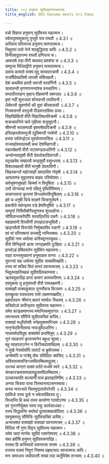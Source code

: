 ```yaml
---
title: ००३ हनुमता सुग्रीववृत्तान्तकथनम्
title_english: 003 Hanuma meets Sri Rama

---
```



  
वचो विज्ञाय हनुमान् सुग्रीवस्य महात्मनः।  
पर्वतादृश्यमूकात्तु पुप्लुवे यत्र राघवौ ॥ 4.3.1 ॥   
कपिरूपं परित्यज्य हनुमान् मारुतात्मजः।  
भिक्षुरूपं ततो भेजे शठबुद्धितया कपिः ॥ 4.3.2 ॥   
विनीतवदुपागम्य राघवौ प्रणिपत्य च।  
आबभाषे तदा वीरौ यथावत् प्रशशंस च ॥ 4.3.3 ॥   
सम्पूज्य विधिवद्वीरो हनुमान् मारुतात्मजः।  
उवाच कामतो वाक्यं मृदु सत्यपराक्रमौ ॥ 4.3.4 ॥   
राजर्षिदेवप्रतिमौ तापसौ संशितव्रतौ।  
देशं कथमिमं प्राप्तौ भवन्तौ वरवर्णिनौ ॥ 4.3.5 ॥   
त्रासयन्तौ मृगगणानन्यांश्च वनचारिणः।  
पम्पातीररुहान् वृक्षान् वीक्षमाणौ समन्ततः ॥ 4.3.6 ॥   
इमां नदीं शुभजलां शोभयन्तौ तपस्विनौ।  
धैर्यवन्तौ सुवर्णाभौ कौ युवां चीरवाससौ ॥ 4.3.7 ॥   
निःश्वसन्तौ वरभुजौ पीडयन्ताविमाः प्रजाः।  
सिंहविप्रेक्षितौ वीरौ सिंहातिबलविक्रमौ ॥ 4.3.8 ॥   
शक्रचापनिभे चापे गृहीत्वा शत्रुसूदनौ।  
श्रीमन्तौ रूपसम्पन्नौ वृषभश्रेष्ठविक्रमौ ॥ 4.3.9 ॥   
हस्तिहस्तोपमभुजौ द्युतिमन्तौ नरर्षभौ ॥ 4.3.10 ॥   
प्रभया पर्वतेन्द्रोऽयं युवयोरवभासितः ॥ 4.3.11 ॥   
राज्यार्हावमरप्रख्यौ कथं देशमिहागतौ।  
पद्मपत्त्रेक्षणौ वीरौ जटामण्डलधारिणौ ॥ 4.3.12 ॥   
अन्योन्यसदृशौ वीरौ देवलोकादिवागतौ।  
यदृच्छयेव सम्प्राप्तौ चन्द्रसूर्यौ वसुन्धराम् ॥ 4.3.13 ॥   
विशालवक्षसौ वीरौ मानुषौ देवरूपिणौ।  
सिंहस्कन्धौ महोत्साहौ समदाविव गोवृषौ ॥ 4.3.14 ॥   
आयताश्च सुवृत्ताश्च बाहवः परिघोपमाः।  
सर्वभूषणभूषार्हाः किमर्थं न विभूषिताः ॥ 4.3.15 ॥   
उभौ योग्यावहं मन्ये रक्षितुं पृथिवीमिमाम्।  
ससागरवनां कृत्स्नां विन्ध्यमेरुविभूषिताम् ॥ 4.3.16 ॥   
इमे च धनुषी चित्रे श्लक्ष्णे चित्रानुलेपने।  
प्रकाशेते यथेन्द्रस्य वज्रे हेमविभूषिते ॥ 4.3.17 ॥   
सम्पूर्णा निशितैर्बाणैस्तूणाश्च शुभदर्शनाः।  
जीवितान्तकरैर्घोरैः श्वसद्भिरिव पन्नगैः ॥ 4.3.18 ॥   
महाप्रमाणौ विस्तीर्णौ तप्तहाटकभूषितौ।  
खड्गावैतौ विराजेते निर्मुक्ताविव पन्नागौ ॥ 4.3.19 ॥   
एवं मां परिभाषन्तं कस्माद्वै नाभिभाषथः ॥ 4.3.20 ॥   
सुग्रीवो नाम धर्मात्मा कश्चिद्वानरयूथपः।  
वीरो विनिकृतो भ्रात्रा जगद्भ्रमति दुःखितः ॥ 4.3.21 ॥   
प्राप्तोऽहं प्रेषितस्तेन सुग्रीवेण महात्मना।  
राज्ञा वानरमुख्यानां हनूमान्नाम वानरः ॥ 4.3.22 ॥   
युवाभ्यां सह धर्मात्मा सुग्रीवः सख्यमिच्छति।  
तस्य मां सचिवं वित्तं वानरं पवनात्मजम् ॥ 4.3.23 ॥   
भिक्षुरूपप्रतिच्छन्नं सुग्रीवप्रियकाम्यया।  
ऋश्यमूकादिह प्राप्तं कामगं कामरूपिणम् ॥ 4.3.24 ॥   
एवमुक्त्वा तु हनुमांस्तौ वीरौ रामलक्ष्मणौ।  
वाक्यज्ञौ वाक्यकुशलः पुनर्नोवाच किञ्चन ॥ 4.3.25 ॥   
एतच्छ्रुत्वा वचस्तस्य रामो लक्ष्मणमब्रवीत्।  
प्रहृष्टवदनः श्रीमान् भ्रातरं पार्श्वतः स्थितम् ॥ 4.3.26 ॥   
सचिवोऽयं कपीन्द्रस्य सुग्रीवस्य महात्मनः।  
तमेव काङ्क्षमाणस्य ममान्तिकमुपागतः ॥ 4.3.27 ॥   
तमभ्यभाष सौमित्रे सुग्रीवसचिवं कपिम्।  
वाक्यज्ञं मधुरैर्वाक्यैः स्नेहयुक्तमरिन्दम ॥ 4.3.28 ॥   
नानृग्वेदविनीतस्य नायजुर्वेदधारिणः।  
नासामवेदविदुषः शक्यमेवं प्रभाषितुम् ॥ 4.3.29 ॥   
नूनं व्याकरणं कृत्स्नमनेन बहुधा श्रुतम्।  
बहु व्याहरताऽनेन न किञ्चिदपशब्दितम् ॥ 4.3.30 ॥   
न मुखे नेत्रयोर्वापि ललाटे च भ्रुवोस्तथा।  
अन्येष्वपि च गात्रेषु दोषः संविदितः क्वचित् ॥ 4.3.31 ॥   
अविस्तरमसन्दिग्धमविलम्बितमद्रुतम्।  
उरःस्थं कण्ठगं वाक्यं वर्तते मध्यमे स्वरे ॥ 4.3.32 ॥   
संस्कारक्रमसम्पन्नामद्रुतामविलम्बिताम्।  
उञ्चारययति कल्यार्णीं वाचं हृदयहारिणीम् ॥ 4.3.33 ॥   
अनया चित्रया वाचा त्रिस्थानव्यञ्चनस्थया।  
कस्य नाराध्यते चित्तमुद्यतासेररेरपि ॥ 4.3.34 ॥   
एवंविधो यस्य दूतो न भवेत्पार्थिवस्य तु।  
सिध्यन्ति हि कथं तस्य कार्याणां गतयोऽनघ ॥ 4.3.35 ॥   
एवं गुणगणैर्युक्ता यस्य स्युः कार्यसाधकाः।  
तस्य सिद्ध्यन्ति सर्वार्था दूतवाक्यप्रचोदिताः ॥ 4.3.36 ॥   
एवमुक्तस्तु सौमित्रिः सुग्रीवसचिवं कपिम्।  
अभ्यभाषत वाक्यज्ञो वाक्यज्ञं पवनात्मजम् ॥ 4.3.37 ॥   
विदिता नौ गुणा विद्वन् सुग्रीवस्य महात्मनः।  
तमेवं चावां मार्गावः सुग्रीवं प्लवगेश्वरम् ॥ 4.3.38 ॥   
यथा ब्रवीषि हनुमन् सुग्रीववचनादिह।  
तत्तथा हि करिष्यावो वचनात्तव सत्तम ॥ 4.3.39 ॥   
तत्तस्य वाक्यं निपुणं निशम्य प्रहृष्टरूपः पवनात्मजः कपिः।  
मनः समाधाय जयोपपत्तौ सख्यं तदा कर्तुमियेष ताभ्याम् ॥ 4.3.40 ॥   